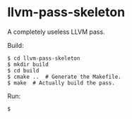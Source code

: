 # llvm-pass-skeleton

A completely useless LLVM pass.

Build:

    $ cd llvm-pass-skeleton
    $ mkdir build
    $ cd build
    $ cmake ..  # Generate the Makefile.
    $ make  # Actually build the pass.

Run:

    $ 
